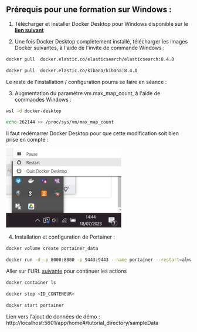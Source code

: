 ## Prérequis pour une formation sur Windows :

1. Télécharger et installer Docker Desktop pour Windows disponible sur le **[lien suivant](https://www.docker.com/products/docker-desktop/)**

2. Une fois Docker Desktop complètement installé, télécharger les images Docker 
suivantes, à l'aide de l'invite de commande Windows :
``` sh
docker pull  docker.elastic.co/elasticsearch/elasticsearch:8.4.0
```
``` sh
docker pull  docker.elastic.co/kibana/kibana:8.4.0
```

Le reste de l'installation / configuration pourra se faire en séance :

3. Augmentation du paramètre vm.max_map_count, à l'aide de commandes Windows :
``` sh
wsl -d docker-desktop
```
``` sh
echo 262144 >> /proc/sys/vm/max_map_count
```
Il faut redémarrer Docker Desktop pour que cette modification soit bien prise en compte :

 ![](https://raw.githubusercontent.com/vincent2mots/elk/main/Windows/images/restart_windows_docker_desktop.PNG)

4. Installation et configuration de Portainer :
``` sh
docker volume create portainer_data
```

``` sh
docker run -d -p 8000:8000 -p 9443:9443 --name portainer --restart=always -v /var/run/docker.sock:/var/run/docker.sock -v portainer_data:/data portainer/portainer-ce:latest
```

Aller sur l'URL [suivante](https://localhost:9443) pour continuer les actions

``` sh
docker container ls
```
``` sh
docker stop <ID_CONTENEUR>
```
``` sh
docker start portainer
```

Lien vers l'ajout de données de démo : http://localhost:5601/app/home#/tutorial_directory/sampleData
